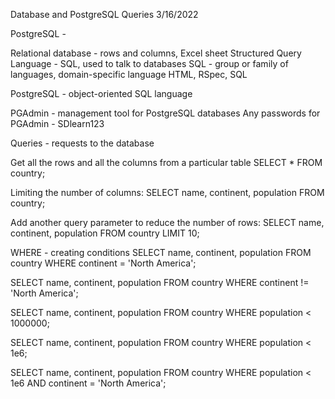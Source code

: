Database and PostgreSQL Queries 3/16/2022

PostgreSQL -

Relational database - rows and columns, Excel sheet
Structured Query Language - SQL, used to talk to databases
SQL - group or family of languages, domain-specific language
HTML, RSpec, SQL

PostgreSQL - object-oriented SQL language

PGAdmin - management tool for PostgreSQL databases
Any passwords for PGAdmin - SDlearn123

Queries - requests to the database

Get all the rows and all the columns from a particular table
SELECT * FROM country;

Limiting the number of columns:
SELECT name, continent, population
FROM country;

Add another query parameter to reduce the number of rows:
SELECT name, continent, population
FROM country
LIMIT 10;

WHERE - creating conditions
SELECT name, continent, population
FROM country
WHERE continent = 'North America';

SELECT name, continent, population
FROM country
WHERE continent != 'North America';

SELECT name, continent, population
FROM country
WHERE population < 1000000;


SELECT name, continent, population
FROM country
WHERE population < 1e6;


SELECT name, continent, population
FROM country
WHERE population < 1e6
AND continent = 'North America';

